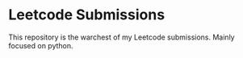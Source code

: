 # Leetcode Submissions

This repository is the warchest of my Leetcode submissions. Mainly focused on python.
